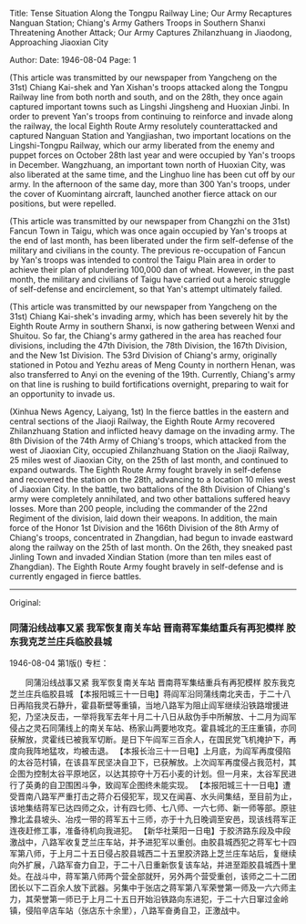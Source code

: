 Title: Tense Situation Along the Tongpu Railway Line; Our Army Recaptures Nanguan Station; Chiang's Army Gathers Troops in Southern Shanxi Threatening Another Attack; Our Army Captures Zhilanzhuang in Jiaodong, Approaching Jiaoxian City

Author:
Date: 1946-08-04
Page: 1

(This article was transmitted by our newspaper from Yangcheng on the 31st) Chiang Kai-shek and Yan Xishan's troops attacked along the Tongpu Railway line from both north and south, and on the 28th, they once again captured important towns such as Lingshi Jingsheng and Huoxian Jinbi. In order to prevent Yan's troops from continuing to reinforce and invade along the railway, the local Eighth Route Army resolutely counterattacked and captured Nanguan Station and Yangjiashan, two important locations on the Lingshi-Tongpu Railway, which our army liberated from the enemy and puppet forces on October 28th last year and were occupied by Yan's troops in December. Wangzhuang, an important town north of Huoxian City, was also liberated at the same time, and the Linghuo line has been cut off by our army. In the afternoon of the same day, more than 300 Yan's troops, under the cover of Kuomintang aircraft, launched another fierce attack on our positions, but were repelled.

(This article was transmitted by our newspaper from Changzhi on the 31st) Fancun Town in Taigu, which was once again occupied by Yan's troops at the end of last month, has been liberated under the firm self-defense of the military and civilians in the county. The previous re-occupation of Fancun by Yan's troops was intended to control the Taigu Plain area in order to achieve their plan of plundering 100,000 dan of wheat. However, in the past month, the military and civilians of Taigu have carried out a heroic struggle of self-defense and encirclement, so that Yan's attempt ultimately failed.

(This article was transmitted by our newspaper from Yangcheng on the 31st) Chiang Kai-shek's invading army, which has been severely hit by the Eighth Route Army in southern Shanxi, is now gathering between Wenxi and Shuitou. So far, the Chiang's army gathered in the area has reached four divisions, including the 47th Division, the 78th Division, the 167th Division, and the New 1st Division. The 53rd Division of Chiang's army, originally stationed in Potou and Yezhu areas of Meng County in northern Henan, was also transferred to Anyi on the evening of the 19th. Currently, Chiang's army on that line is rushing to build fortifications overnight, preparing to wait for an opportunity to invade us.

(Xinhua News Agency, Laiyang, 1st) In the fierce battles in the eastern and central sections of the Jiaoji Railway, the Eighth Route Army recovered Zhilanzhuang Station and inflicted heavy damage on the invading army. The 8th Division of the 74th Army of Chiang's troops, which attacked from the west of Jiaoxian City, occupied Zhilanzhuang Station on the Jiaoji Railway, 25 miles west of Jiaoxian City, on the 25th of last month, and continued to expand outwards. The Eighth Route Army fought bravely in self-defense and recovered the station on the 28th, advancing to a location 10 miles west of Jiaoxian City. In the battle, two battalions of the 8th Division of Chiang's army were completely annihilated, and two other battalions suffered heavy losses. More than 200 people, including the commander of the 22nd Regiment of the division, laid down their weapons. In addition, the main force of the Honor 1st Division and the 166th Division of the 8th Army of Chiang's troops, concentrated in Zhangdian, had begun to invade eastward along the railway on the 25th of last month. On the 26th, they sneaked past Jinling Town and invaded Xindian Station (more than ten miles east of Zhangdian). The Eighth Route Army fought bravely in self-defense and is currently engaged in fierce battles.



<hr /> 

Original: 


### 同蒲沿线战事又紧  我军恢复南关车站  晋南蒋军集结重兵有再犯模样  胶东我克芝兰庄兵临胶县城

1946-08-04
第1版()
专栏：

　　同蒲沿线战事又紧
    我军恢复南关车站
    晋南蒋军集结重兵有再犯模样
    胶东我克芝兰庄兵临胶县城
    【本报阳城三十一日电】蒋阎军沿同蒲线南北夹击，于二十八日再陷我灵石静升，霍县靳壁等重镇，当地八路军为阻止阎军继续沿铁路增援进犯，乃坚决反击，一举将我军去年十月二十八日从敌伪手中所解放、十二月为阎军侵占之灵石同蒲线上的南关车站、杨家山两要地攻克。霍县城北的王庄重镇，亦同获解放，灵霍线已被我军切断。是日下午阎军三百余人，在国民党飞机掩护下，再度向我阵地猛攻，均被击退。
    【本报长治三十一日电】上月底，为阎军再度侵陷的太谷范村镇，在该县军民坚决自卫下，已获解放。上次阎军再度侵占我范村，其企图为控制太谷平原地区，以达其掠夺十万石小麦的计划。但一月来，太谷军民进行了英勇的自卫围困斗争，致阎军企图终未能实现。
    【本报阳城三十一日电】遭受晋南八路军严重打击之蒋介石侵犯军，现又在闻喜、水头间集结，至目前为止，该地集结蒋军已达四师之众，计有四七师、七八师、一六七师、新一师等部。原驻豫北孟县坡头、冶戍一带的蒋军五十三师，亦于十九日晚调至安邑，现该线蒋军正连夜赶修工事，准备待机向我进犯。
    【新华社莱阳一日电】于胶济路东段及中段激战中，八路军收复芝兰庄车站，并予进犯军以重创。由胶县城西犯之蒋军七十四军第八师，于上月二十五日侵占胶县城西二十五里胶济路上芝兰庄车站后，复继续向外扩展，八路军奋力自卫，于二十八日重新恢复该车站，并进至距胶县城西十里处。在战斗中，蒋军第八师两个营全部就歼，另外两个营受重创，该师之二十二团团长以下二百余人放下武器。另集中于张店之蒋军第八军荣誉第一师及一六六师主力，其荣誉第一师已于上月二十五日开始沿铁路向东进犯，于二十六日窜过金岭镇，侵陷辛店车站（张店东十余里），八路军奋勇自卫，正激战中。

